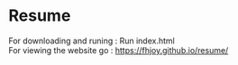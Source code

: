 # Resume

For downloading and runing : Run index.html  
For viewing the website go : https://fhjoy.github.io/resume/
